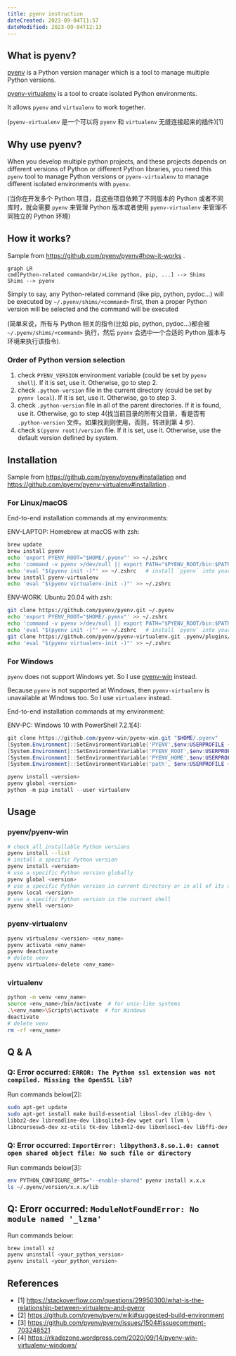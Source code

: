 ```yaml
---
title: pyenv instruction
dateCreated: 2023-09-04T11:57
dateModified: 2023-09-04T12:13
---
```


## What is pyenv?

[pyenv](https://github.com/pyenv/pyenv) is a Python version manager which is a tool to manage multiple Python versions.

[pyenv-virtualenv](https://github.com/pyenv/pyenv-virtualenv) is a tool to create isolated Python environments.

It allows `pyenv` and `virtualenv` to work together.

(`pyenv-virtualenv` 是一个可以将 `pyenv` 和 `virtualenv` 无缝连接起来的插件)\[1\]

## Why use pyenv?

When you develop multiple python projects, and these projects depends on different versions of Python or different Python libraries, you need this `pyenv` tool to manage Python versions or `pyenv-virtualenv` to manage different isolated environments with `pyenv`.

(当你在开发多个 Python 项目，且这些项目依赖了不同版本的 Python 或者不同库时，就会需要 `pyenv` 来管理 Python 版本或者使用 `pyenv-virtualenv` 来管理不同独立的 Python 环境)

## How it works?

Sample from https://github.com/pyenv/pyenv#how-it-works .

```mermaid
graph LR
cmd[Python-related command<br/>Like python, pip, ...] --> Shims
Shims --> pyenv
```

Simply to say, any Python-related command (like pip, python, pydoc...) will be executed by `~/.pyenv/shims/<command>` first, then a proper Python version will be selected and the command will be executed

(简单来说，所有与 Python 相关的指令(比如 pip, python, pydoc...)都会被 `~/.pyenv/shims/<command>` 执行，然后 `pyenv` 会选中一个合适的 Python 版本与环境来执行该指令).

### Order of Python version selection

1. check `PYENV_VERSION` environment variable (could be set by `pyenv shell`). If it is set, use it. Otherwise, go to step 2.
2. check `.python-version` file in the current directory (could be set by `pyenv local`). If it is set, use it. Otherwise, go to step 3.
3. check `.python-version` file in all of the parent directories. If it is found, use it. Otherwise, go to step 4(找当前目录的所有父目录，看是否有 `.python-version` 文件。如果找到则使用，否则，转进到第 4 步).
4. check `$(pyenv root)/version` file. If it is set, use it. Otherwise, use the default version defined by system.

## Installation

Sample from https://github.com/pyenv/pyenv#installation and https://github.com/pyenv/pyenv-virtualenv#installation .

### For Linux/macOS

End-to-end installation commands at my environments:

ENV-LAPTOP: Homebrew at macOS with zsh:

```bash
brew update
brew install pyenv
echo 'export PYENV_ROOT="$HOME/.pyenv"' >> ~/.zshrc
echo 'command -v pyenv >/dev/null || export PATH="$PYENV_ROOT/bin:$PATH"' >> ~/.zshrc
echo 'eval "$(pyenv init -)"' >> ~/.zshrc   # install `pyenv` into your shell as a shell function, enable shims and autocompletion
brew install pyenv-virtualenv
echo 'eval "$(pyenv virtualenv-init -)"' >> ~/.zshrc
```

ENV-WORK: Ubuntu 20.04 with zsh:

```bash
git clone https://github.com/pyenv/pyenv.git ~/.pyenv
echo 'export PYENV_ROOT="$HOME/.pyenv"' >> ~/.zshrc
echo 'command -v pyenv >/dev/null || export PATH="$PYENV_ROOT/bin:$PATH"' >> ~/.zshrc
echo 'eval "$(pyenv init -)"' >> ~/.zshrc   # install `pyenv` into your shell as a shell function, enable shims and autocompletion
git clone https://github.com/pyenv/pyenv-virtualenv.git .pyenv/plugins/pyenv-virtualenv
echo 'eval "$(pyenv virtualenv-init -)"' >> ~/.zshrc
```

### For Windows

`pyenv` does not support Windows yet. So I use [pyenv-win](https://github.com/pyenv-win/pyenv-win) instead.

Because `pyenv` is not supported at Windows, then `pyenv-virtualenv` is unavailable at Windows too. So I use `virtualenv` instead.

End-to-end installation commands at my environment:

ENV-PC: Windows 10 with PowerShell 7.2.1\[4\]:

```powershell
git clone https://github.com/pyenv-win/pyenv-win.git "$HOME/.pyenv"
[System.Environment]::SetEnvironmentVariable('PYENV',$env:USERPROFILE + "\.pyenv\pyenv-win\","User")
[System.Environment]::SetEnvironmentVariable('PYENV_ROOT',$env:USERPROFILE + "\.pyenv\pyenv-win\","User")
[System.Environment]::SetEnvironmentVariable('PYENV_HOME',$env:USERPROFILE + "\.pyenv\pyenv-win\","User")
[System.Environment]::SetEnvironmentVariable('path', $env:USERPROFILE + "\.pyenv\pyenv-win\bin;" + $env:USERPROFILE + "\.pyenv\pyenv-win\shims;" + [System.Environment]::GetEnvironmentVariable('path', "User"),"User")

pyenv install <version>
pyenv global <version>
python -m pip install --user virtualenv
```

## Usage

### pyenv/pyenv-win

```bash
# check all installable Python versions
pyenv install --list
# install a specific Python version
pyenv install <version>
# use a specific Python version globally
pyenv global <version>
# use a specific Python version in current directory or in all of its subdirectories
pyenv local <version>
# use a specific Python version in the current shell
pyenv shell <version>
```

### pyenv-virtualenv

```bash
pyenv virtualenv <version> <env_name>
pyenv activate <env_name>
pyenv deactivate
# delete venv
pyenv virtualenv-delete <env_name>
```

### virtualenv

```bash
python -m venv <env_name>
source <env_name>/bin/activate  # for unix-like systems
.\<env_name>\Scripts\activate  # for Windows
deactivate
# delete venv
rm -rf <env_name>
```

## Q & A

### Q: Error occurred: `ERROR: The Python ssl extension was not compiled. Missing the OpenSSL lib?`

Run commands below\[2\]:

```bash
sudo apt-get update
sudo apt-get install make build-essential libssl-dev zlib1g-dev \
libbz2-dev libreadline-dev libsqlite3-dev wget curl llvm \
libncursesw5-dev xz-utils tk-dev libxml2-dev libxmlsec1-dev libffi-dev liblzma-dev
```

### Q: Error occurred: `ImportError: libpython3.8.so.1.0: cannot open shared object file: No such file or directory`

Run commands below\[3\]:

```bash
env PYTHON_CONFIGURE_OPTS="--enable-shared" pyenv install x.x.x
ls ~/.pyenv/version/x.x.x/lib
```

## Q: Erorr occurred: `ModuleNotFoundError: No module named '_lzma'`

Run commands below:

```sh
brew install xz
pyenv uninstall <your_python_version>
pyenv install <your_python_version>
```
## References

- \[1\] https://stackoverflow.com/questions/29950300/what-is-the-relationship-between-virtualenv-and-pyenv
- \[2\] https://github.com/pyenv/pyenv/wiki#suggested-build-environment
- \[3\] https://github.com/pyenv/pyenv/issues/1504#issuecomment-703248521
- \[4\] https://rkadezone.wordpress.com/2020/09/14/pyenv-win-virtualenv-windows/
